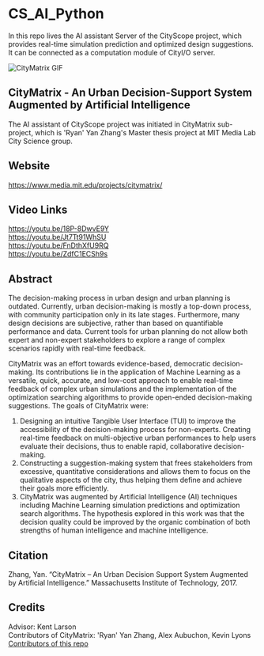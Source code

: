 # CS_AI_Python
In this repo lives the AI assistant Server of the CityScope project, which provides real-time simulation prediction and optimized design suggestions. It can be connected as a computation module of CityI/O server. 


![CityMatrix GIF](https://github.com/mitmedialab/citymatrix-viz-unity/blob/master/Docs/Photos/180315_CityMatrix-GIFs-for-Website.gif.1400x1400.gif)


## CityMatrix - An Urban Decision-Support System Augmented by Artificial Intelligence
The AI assistant of CityScope project was initiated in CityMatrix sub-project, which is 'Ryan' Yan Zhang's Master thesis project at MIT Media Lab City Science group. 


## Website
https://www.media.mit.edu/projects/citymatrix/


## Video Links
https://youtu.be/18P-8DwvE9Y  
https://youtu.be/Jt7Tt91WhSU  
https://youtu.be/FnDthXfU9RQ  
https://youtu.be/ZdfC1ECSh9s  


## Abstract
The decision-making process in urban design and urban planning is outdated. Currently, urban decision-making is mostly a top-down process, with community participation only in its late stages. Furthermore, many design decisions are subjective, rather than based on quantifiable performance and data. Current tools for urban planning do not allow both expert and non-expert stakeholders to explore a range of complex scenarios rapidly with real-time feedback. 

CityMatrix was an effort towards evidence-based, democratic decision-making. Its contributions lie in the application of Machine Learning as a versatile, quick, accurate, and low-cost approach to enable real-time feedback of complex urban simulations and the implementation of the optimization searching algorithms to provide open-ended decision-making suggestions. The goals of CityMatrix were: 

1. Designing an intuitive Tangible User Interface (TUI) to improve the accessibility of the decision-making process for non-experts. 
Creating real-time feedback on multi-objective urban performances to help users evaluate their decisions, thus to enable rapid, collaborative decision-making. 
1. Constructing a suggestion-making system that frees stakeholders from excessive, quantitative considerations and allows them to focus on the qualitative aspects of the city, thus helping them define and achieve their goals more efficiently.
1. CityMatrix was augmented by Artificial Intelligence (AI) techniques including Machine Learning simulation predictions and optimization search algorithms. The hypothesis explored in this work was that the decision quality could be improved by the organic combination of both strengths of human intelligence and machine intelligence.


## Citation
Zhang, Yan. “CityMatrix – An Urban Decision Support System Augmented by Artificial Intelligence.” Massachusetts Institute of Technology, 2017.


## Credits
Advisor: Kent Larson  
Contributors of CityMatrix: 'Ryan' Yan Zhang, Alex Aubuchon, Kevin Lyons  
[Contributors of this repo](https://github.com/CityScope/CS_AI_Python/graphs/contributors)  
